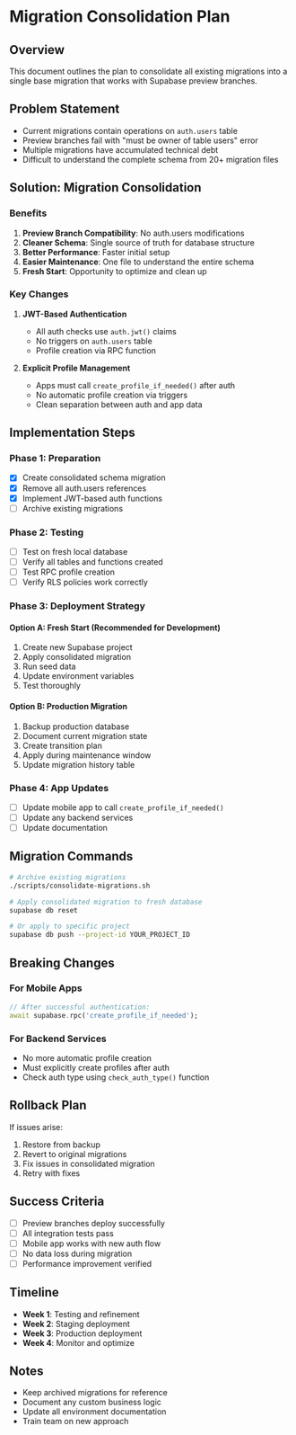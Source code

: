 # Migration Consolidation Plan

## Overview

This document outlines the plan to consolidate all existing migrations into a single base migration that works with Supabase preview branches.

## Problem Statement

- Current migrations contain operations on `auth.users` table
- Preview branches fail with "must be owner of table users" error
- Multiple migrations have accumulated technical debt
- Difficult to understand the complete schema from 20+ migration files

## Solution: Migration Consolidation

### Benefits

1. **Preview Branch Compatibility**: No auth.users modifications
2. **Cleaner Schema**: Single source of truth for database structure
3. **Better Performance**: Faster initial setup
4. **Easier Maintenance**: One file to understand the entire schema
5. **Fresh Start**: Opportunity to optimize and clean up

### Key Changes

1. **JWT-Based Authentication**
   - All auth checks use `auth.jwt()` claims
   - No triggers on `auth.users` table
   - Profile creation via RPC function

2. **Explicit Profile Management**
   - Apps must call `create_profile_if_needed()` after auth
   - No automatic profile creation via triggers
   - Clean separation between auth and app data

## Implementation Steps

### Phase 1: Preparation
- [x] Create consolidated schema migration
- [x] Remove all auth.users references
- [x] Implement JWT-based auth functions
- [ ] Archive existing migrations

### Phase 2: Testing
- [ ] Test on fresh local database
- [ ] Verify all tables and functions created
- [ ] Test RPC profile creation
- [ ] Verify RLS policies work correctly

### Phase 3: Deployment Strategy

#### Option A: Fresh Start (Recommended for Development)
1. Create new Supabase project
2. Apply consolidated migration
3. Run seed data
4. Update environment variables
5. Test thoroughly

#### Option B: Production Migration
1. Backup production database
2. Document current migration state
3. Create transition plan
4. Apply during maintenance window
5. Update migration history table

### Phase 4: App Updates
- [ ] Update mobile app to call `create_profile_if_needed()`
- [ ] Update any backend services
- [ ] Update documentation

## Migration Commands

```bash
# Archive existing migrations
./scripts/consolidate-migrations.sh

# Apply consolidated migration to fresh database
supabase db reset

# Or apply to specific project
supabase db push --project-id YOUR_PROJECT_ID
```

## Breaking Changes

### For Mobile Apps
```dart
// After successful authentication:
await supabase.rpc('create_profile_if_needed');
```

### For Backend Services
- No more automatic profile creation
- Must explicitly create profiles after auth
- Check auth type using `check_auth_type()` function

## Rollback Plan

If issues arise:
1. Restore from backup
2. Revert to original migrations
3. Fix issues in consolidated migration
4. Retry with fixes

## Success Criteria

- [ ] Preview branches deploy successfully
- [ ] All integration tests pass
- [ ] Mobile app works with new auth flow
- [ ] No data loss during migration
- [ ] Performance improvement verified

## Timeline

- **Week 1**: Testing and refinement
- **Week 2**: Staging deployment
- **Week 3**: Production deployment
- **Week 4**: Monitor and optimize

## Notes

- Keep archived migrations for reference
- Document any custom business logic
- Update all environment documentation
- Train team on new approach